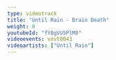 ```yaml
---
type: videotrack
title: "Until Rain - Brain Death"
weight: 8
youtubeId: "fY0gVU5PlM8"
videoevents: vevt0043
videoartists: ["Until Rain"]
---
```

